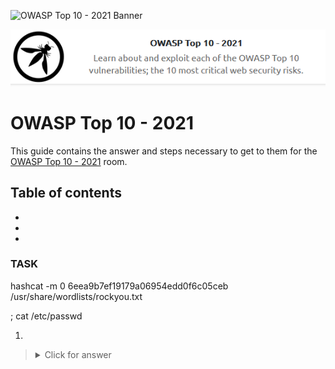 ![OWASP Top 10 - 2021 Banner](https://tryhackme.com/img/banners/default_tryhackme.png)

<p align="center">
   <img src="https://github.com/Kevinovitz/TryHackMe_Writeups/blob/main/owasptop102021/OWASP_10_2021_Cover.png" alt="OWASP Top 10 - 2021 Logo">
</p>

# OWASP Top 10 - 2021

This guide contains the answer and steps necessary to get to them for the [OWASP Top 10 - 2021](https://tryhackme.com/room/owasptop102021) room.

## Table of contents

- [](#)
- [](#)
- [](#)

### TASK

hashcat -m 0 6eea9b7ef19179a06954edd0f6c05ceb /usr/share/wordlists/rockyou.txt







; cat /etc/passwd

1. 

   

   ><details><summary>Click for answer</summary></details>
